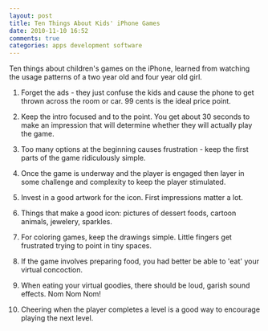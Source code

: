 ```yaml
---
layout: post
title: Ten Things About Kids' iPhone Games
date: 2010-11-10 16:52
comments: true
categories: apps development software
---
```

Ten things about children's games on the iPhone, learned from watching the usage patterns of a two year old and four year old girl.

1. Forget the ads - they just confuse the kids and cause the phone to get thrown across the room or car. 99 cents is the ideal price point.

1. Keep the intro focused and to the point. You get about 30 seconds to make an impression that will determine whether they will actually play the game.

1. Too many options at the beginning causes frustration - keep the first parts of the game ridiculously simple.

1. Once the game is underway and the player is engaged then layer in some challenge and complexity to keep the player stimulated.

1. Invest in a good artwork for the icon. First impressions matter a lot.

1. Things that make a good icon: pictures of dessert foods, cartoon animals, jewelery, sparkles.

1. For coloring games, keep the drawings simple. Little fingers get frustrated trying to point in tiny spaces.

1. If the game involves preparing food, you had better be able to 'eat' your virtual concoction.

1. When eating your virtual goodies, there should be loud, garish sound effects. Nom Nom Nom!

1. Cheering when the player completes a level is a good way to encourage playing the next level.

